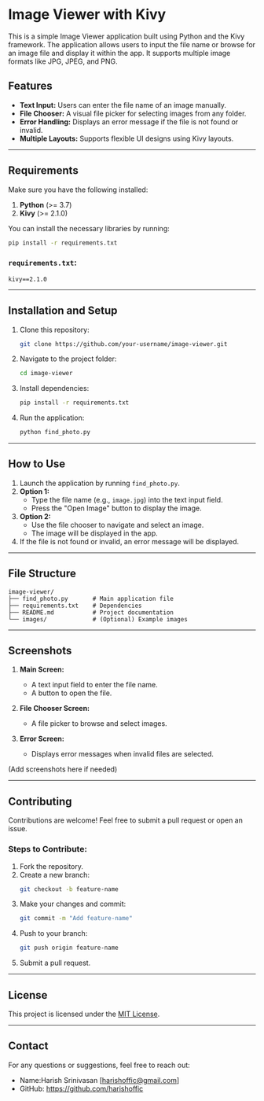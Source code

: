 # Image Viewer with Kivy

This is a simple Image Viewer application built using Python and the Kivy framework. The application allows users to input the file name or browse for an image file and display it within the app. It supports multiple image formats like JPG, JPEG, and PNG.

## Features

- **Text Input:** Users can enter the file name of an image manually.
- **File Chooser:** A visual file picker for selecting images from any folder.
- **Error Handling:** Displays an error message if the file is not found or invalid.
- **Multiple Layouts:** Supports flexible UI designs using Kivy layouts.

---

## Requirements

Make sure you have the following installed:

1. **Python** (>= 3.7)
2. **Kivy** (>= 2.1.0)

You can install the necessary libraries by running:
```bash
pip install -r requirements.txt
```

### `requirements.txt`:
```
kivy==2.1.0
```

---

## Installation and Setup

1. Clone this repository:
   ```bash
   git clone https://github.com/your-username/image-viewer.git
   ```

2. Navigate to the project folder:
   ```bash
   cd image-viewer
   ```

3. Install dependencies:
   ```bash
   pip install -r requirements.txt
   ```

4. Run the application:
   ```bash
   python find_photo.py
   ```

---

## How to Use

1. Launch the application by running `find_photo.py`.
2. **Option 1:**
   - Type the file name (e.g., `image.jpg`) into the text input field.
   - Press the "Open Image" button to display the image.
3. **Option 2:**
   - Use the file chooser to navigate and select an image.
   - The image will be displayed in the app.
4. If the file is not found or invalid, an error message will be displayed.

---

## File Structure

```
image-viewer/
├── find_photo.py       # Main application file
├── requirements.txt    # Dependencies
├── README.md           # Project documentation
└── images/             # (Optional) Example images
```

---

## Screenshots

1. **Main Screen:**
   - A text input field to enter the file name.
   - A button to open the file.

2. **File Chooser Screen:**
   - A file picker to browse and select images.

3. **Error Screen:**
   - Displays error messages when invalid files are selected.

(Add screenshots here if needed)

---

## Contributing

Contributions are welcome! Feel free to submit a pull request or open an issue.

### Steps to Contribute:
1. Fork the repository.
2. Create a new branch:
   ```bash
   git checkout -b feature-name
   ```
3. Make your changes and commit:
   ```bash
   git commit -m "Add feature-name"
   ```
4. Push to your branch:
   ```bash
   git push origin feature-name
   ```
5. Submit a pull request.

---

## License

This project is licensed under the [MIT License](LICENSE).

---

## Contact

For any questions or suggestions, feel free to reach out:
- Name:Harish Srinivasan [harishoffic@gmail.com]
- GitHub: https://github.com/harishoffic

